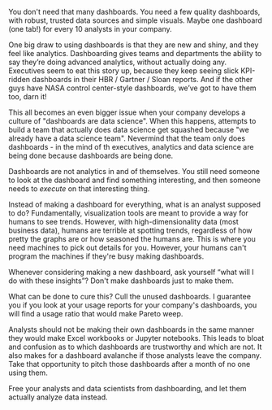 You don't need that many dashboards. You need a few quality dashboards, with robust, trusted data sources and simple visuals. Maybe one dashboard (one tab!) for every 10 analysts in your company.

One big draw to using dashboards is that they are new and shiny, and they feel like analytics. Dashboarding gives teams and departments the ability to say they’re doing advanced analytics, without actually doing any. Executives seem to eat this story up, because they keep seeing slick KPI-ridden dashboards in their HBR / Gartner / Sloan reports. And if the other guys have NASA control center-style dashboards, we’ve got to have them too, darn it!

This all becomes an even bigger issue when your company develops a culture of "dashboards are data science". When this happens, attempts to build a team that actually does data science get squashed because "we already have a data science team". Nevermind that the team only does dashboards - in the mind of th executives, analytics and data science are being done because dashboards are being done.

Dashboards are not analytics in and of themselves. You still need someone to look at the dashboard and find something interesting, and then someone needs to *execute* on that interesting thing.

Instead of making a dashboard for everything, what is an analyst supposed to do? Fundamentally, visualization tools are meant to provide a way for humans to see trends. However, with high-dimensionality data (most business data), humans are terrible at spotting trends, regardless of how pretty the graphs are or how seasoned the humans are. This is where you need machines to pick out details for you. However, your humans can't program the machines if they're busy making dashboards.

Whenever considering making a new dashboard, ask yourself “what will I do with these insights”? Don't make dashboards just to make them.

What can be done to cure this? Cull the unused dashboards. I guarantee you if you look at your usage reports for your company's dashboards, you will find a usage ratio that would make Pareto weep.

Analysts should not be making their own dashboards in the same manner they would make Excel workbooks or Jupyter notebooks. This leads to bloat and confusion as to which dashboards are trustworthy and which are not. It also makes for a dashboard avalanche if those analysts leave the company. Take that opportunity to pitch those dashboards after a month of no one using them.

Free your analysts and data scientists from dashboarding, and let them actually analyze data instead.
